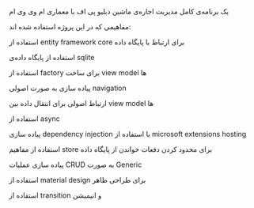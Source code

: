 یک برنامه‌ی کامل مدیریت اجاره‌ی ماشین دبلیو پی اف با معماری ام وی وی ام

مفاهیمی که در این پروژه استفاده شده اند:

استفاده از entity framework core برای ارتباط با پایگاه داده

استفاده از پایگاه داده‌ی sqlite

استفاده از factory برای ساخت view model ها

پیاده سازی به صورت اصولی navigation

ارتباط اصولی برای انتقال داده بین view model ها

استفاده از async

پیاده سازی dependency injection با استفاده از microsoft extensions hosting

استفاده از مفاهیم store برای محدود کردن دفعات خواندن از پایگاه داده

پیاده سازی عملیات CRUD به صورت Generic

استفاده از material design برای طراحی ظاهر

استفاده از transition و انیمیشن
